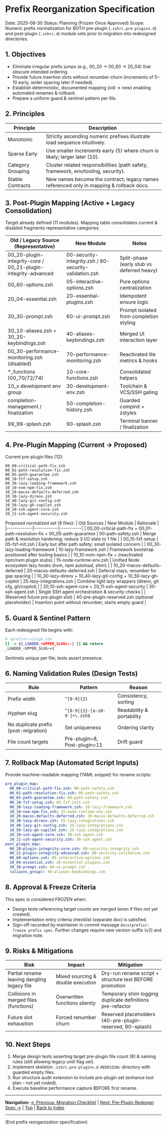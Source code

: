 # Prefix Reorganization Specification
Date: 2025-08-30
Status: Planning (Frozen Once Approved)
Scope: Numeric prefix normalization for BOTH pre-plugin (`.zshrc.pre-plugins.d`) and post-plugin (`.zshrc.d`) module sets prior to migration into redesigned directories.

## 1. Objectives
- Eliminate irregular prefix jumps (e.g., 00_20 → 00_60 → 20_04) that obscure intended ordering.
- Provide future insertion slots without renumber churn (increments of 5–10 early, wider spacing later if needed).
- Establish deterministic, documented mapping (old → new) enabling automated renames & rollback.
- Prepare a uniform guard & sentinel pattern per file.

## 2. Principles
| Principle | Description |
|-----------|-------------|
| Monotonic | Strictly ascending numeric prefixes illustrate load sequence intuitively. |
| Sparse Early | Use smaller increments early (5) where churn is likely; larger later (10). |
| Category Grouping | Cluster related responsibilities (path safety, framework, env/tooling, security). |
| Stable Contracts | New names become the contract; legacy names referenced only in mapping & rollback docs. |

## 3. Post-Plugin Mapping (Active + Legacy Consolidation)
Target already defined (11 modules). Mapping table consolidates current & disabled fragments representative categories:

| Old / Legacy Source (Representative) | New Module | Notes |
|-------------------------------------|------------|-------|
| 00_20-plugin-integrity-core / 00_21-plugin-integrity-advanced | 00-security-integrity.zsh / 80-security-validation.zsh | Split-phase (early stub vs deferred heavy) |
| 00_60-options.zsh | 05-interactive-options.zsh | Pure options centralization |
| 20_04-essential.zsh | 20-essential-plugins.zsh | Idempotent ensure logic |
| 30_30-prompt.zsh | 60-ui-prompt.zsh | Prompt isolated from completion styling |
| 30_10-aliases.zsh + 30_20-keybindings.zsh | 40-aliases-keybindings.zsh | Merged UI interaction layer |
| 00_30-performance-monitoring.zsh (disabled) | 70-performance-monitoring.zsh | Reactivated lite metrics & hooks |
| *_functions (00_70/72/74) | 10-core-functions.zsh | Consolidated helpers |
| 10_x development env group | 30-development-env.zsh | Toolchain & VCS/SSH gating |
| completion-management / finalization | 50-completion-history.zsh | Guarded compinit + zstyles |
| 99_99-splash.zsh | 90-splash.zsh | Terminal banner / finalization |

## 4. Pre-Plugin Mapping (Current → Proposed)
Current pre-plugin files (12):
```
00_00-critical-path-fix.zsh
00_01-path-resolution-fix.zsh
00_05-path-guarantee.zsh
00_10-fzf-setup.zsh
00_30-lazy-loading-framework.zsh
10_10-nvm-npm-fix.zsh
10_20-macos-defaults-deferred.zsh
10_30-lazy-direnv.zsh
10_40-lazy-git-config.zsh
10_50-lazy-gh-copilot.zsh
20_10-ssh-agent-core.zsh
20_11-ssh-agent-security.zsh
```
Proposed normalized set (8 files):
| Old Sources | New Module | Rationale |
|-------------|------------|-----------|
| 00_00-critical-path-fix + 00_01-path-resolution-fix + 00_05-path-guarantee | 00-path-safety.zsh | Merge path & resolution hardening; reduce 3 I/O stats to 1 file |
| 00_10-fzf-setup | 05-fzf-init.zsh | Early but after path safety; small isolated concern |
| 00_30-lazy-loading-framework | 10-lazy-framework.zsh | Framework bootstrap positioned after tooling basics |
| 10_10-nvm-npm-fix + (reactivated npm/nvm plugin stubs) | 15-node-runtime-env.zsh | Unified Node ecosystem lazy hooks (nvm, npm autoload, shim) |
| 10_20-macos-defaults-deferred | 20-macos-defaults-deferred.zsh | Deferral stays, renumber for gap spacing |
| 10_30-lazy-direnv + 10_40-lazy-git-config + 10_50-lazy-gh-copilot | 25-lazy-integrations.zsh | Combine light lazy wrappers (direnv, git cfg, gh/copilot) |
| 20_10-ssh-agent-core + 20_11-ssh-agent-security | 30-ssh-agent.zsh | Single SSH agent orchestration & security checks |
| (Reserved future pre-plugin slot) | 40-pre-plugin-reserved.zsh (optional placeholder) | Insertion point without renumber; starts empty guard |

## 5. Guard & Sentinel Pattern
Each redesigned file begins with:
```zsh
# <prefix>-<slug>.zsh
[[ -n ${_LOADED_<UPPER_SLUG>:-} ]] && return
_LOADED_<UPPER_SLUG>=1
```
Sentinels unique per file; tests assert presence.

## 6. Naming Validation Rules (Design Tests)
| Rule | Pattern | Reason |
|------|---------|--------|
| Prefix width | `^[0-9]{2}` | Consistency, sorting |
| Hyphen slug | `^[0-9]{2}-[a-z0-9-]+\.zsh$` | Readability & portability |
| No duplicate prefix (post-migration) | Set uniqueness | Ordering clarity |
| File count targets | Pre-plugin=8, Post-plugin=11 | Drift guard |

## 7. Rollback Map (Automated Script Inputs)
Provide machine-readable mapping (YAML snippet) for rename scripts:
```yaml
pre_plugin_map:
  00_00-critical-path-fix.zsh: 00-path-safety.zsh
  00_01-path-resolution-fix.zsh: 00-path-safety.zsh
  00_05-path-guarantee.zsh: 00-path-safety.zsh
  00_10-fzf-setup.zsh: 05-fzf-init.zsh
  00_30-lazy-loading-framework.zsh: 10-lazy-framework.zsh
  10_10-nvm-npm-fix.zsh: 15-node-runtime-env.zsh
  10_20-macos-defaults-deferred.zsh: 20-macos-defaults-deferred.zsh
  10_30-lazy-direnv.zsh: 25-lazy-integrations.zsh
  10_40-lazy-git-config.zsh: 25-lazy-integrations.zsh
  10_50-lazy-gh-copilot.zsh: 25-lazy-integrations.zsh
  20_10-ssh-agent-core.zsh: 30-ssh-agent.zsh
  20_11-ssh-agent-security.zsh: 30-ssh-agent.zsh
post_plugin_map:
  00_20-plugin-integrity-core.zsh: 00-security-integrity.zsh
  00_21-plugin-integrity-advanced.zsh: 80-security-validation.zsh
  00_60-options.zsh: 05-interactive-options.zsh
  20_04-essential.zsh: 20-essential-plugins.zsh
  30_30-prompt.zsh: 60-ui-prompt.zsh
  (aliases_group): 40-aliases-keybindings.zsh
```

## 8. Approval & Freeze Criteria
This spec is considered FROZEN when:
- Design tests referencing target counts are merged (even if files not yet created).
- Implementation entry criteria checklist (separate doc) is satisfied.
- Sign-off recorded by maintainer in commit message `docs(prefix): freeze prefix spec`.
Further changes require new version suffix (v2) and migration note.

## 9. Risks & Mitigations
| Risk | Impact | Mitigation |
|------|--------|-----------|
| Partial rename leaving dangling legacy file | Mixed sourcing & double execution | Dry-run rename script + structure test BEFORE promotion |
| Collisions in merged files (functions) | Overwritten functions silently | Temporary shim logging duplicate definitions pre-refactor |
| Future slot exhaustion | Forced renumber churn | Reserved placeholders (40-pre-plugin-reserved, 90-splash) |

## 10. Next Steps
1. Merge design tests asserting target pre-plugin file count (8) & naming rules (still allowing legacy until flag set).
2. Implement skeleton `.zshrc.pre-plugins.d.REDESIGN/` directory with guarded empty files.
3. Run structure audit extension to include pre-plugin set (enhance tool plan – not yet coded).
4. Execute baseline performance capture BEFORE first rename.

---
**Navigation:** [← Previous: Migration Checklist](migration-checklist.md) | [Next: Pre-Plugin Redesign Spec →](pre-plugin-redesign-spec.md) | [Top](#) | [Back to Index](../README.md)

---
(End prefix reorganization specification)
